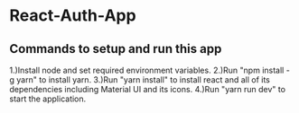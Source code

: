 # React-Auth-App
## Commands to setup and run this app
1.)Install node and set required environment variables. 
2.)Run "npm install -g yarn" to install yarn. 
3.)Run "yarn install" to install react and all of its dependencies including Material UI and its icons. 
4.)Run "yarn run dev" to start the application. 
